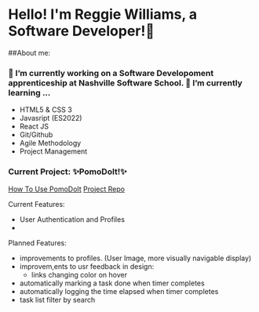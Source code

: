 # Hello! I'm Reggie Williams, a Software Developer!👋
##About me:

### 🔭 I’m currently working on a Software Developoment apprenticeship at Nashville Software School. 🌱 I’m currently learning ...
- HTML5 & CSS 3
- Javasript (ES2022)
- React JS
- Git/Github
- Agile Methodology
- Project Management

### Current Project: ✨PomoDoIt!✨ <!-- eventually this title should lead to the propduction version-->
[How To Use PomoDoIt](https://youtu.be/A8ErLGWZHAY)
[Project Repo](https://github.com/yungreg/pomodoit-app/tree/DEMO)  

Current Features:
- User Authentication and Profiles
- 

Planned Features:
- improvements to profiles. (User Image, more visually navigable display)
- improvem,ents to usr feedback in design:
  - links changing color on hover
- automatically marking a task done when timer completes
- automatically logging the time elapsed when timer completes
- task list filter by search

<!-- 
 todo: 
- insert project link  
- insert video link
- in sert landing page image
-->

<!--
**yungreg/yungreg** is a ✨ _special_ ✨ repository because its `README.md` (this file) appears on your GitHub profile.

Here are some ideas to get you started:




https://github.com/yungreg/pomodoit-app/tree/DEMO


- 👯 I’m looking to collaborate on ...
- 🤔 I’m looking for help with ...
- 💬 Ask me about ...
- 📫 How to reach me: ...
- 😄 Pronouns: ...
- ⚡ Fun fact: ...
-->
